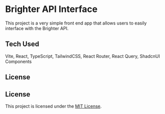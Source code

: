 # Brighter API Interface

This project is a very simple front end app that allows users to easily interface with the Brighter API.

## Tech Used

Vite, React, TypeScript, TailwindCSS, React Router, React Query, ShadcnUI Components

## License

## License

This project is licensed under the [MIT License](LICENSE).
